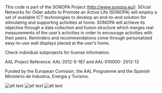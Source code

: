 This code is part of the SONOPA Project (http://www.sonopa.eu/). SOcial Networks for Older adults to Promote an Active Life (SONOPA) will employ a set of available ICT technologies to develop an end-to-end solution for stimulating and supporting activities at home. SONOPA will achieve its objective through a data collection and fusion structure which merges real measurements of the user’s activities in order to encourage activities with their peers. Reminders and recommendations come through personalized easy-to-use wall displays placed at the user’s home.

Check individual subprojects for license information.

AAL Project Reference: AAL-2012-5-187 and AAL-010000- 2013-13 

Funded by the European Comision, the AAL Programme and the Spanish Ministerio de Industria, Energia y Turismo.

![alt text](https://github.com/AritzBi/SONOPA/tree/master/logos/european_commission.jpg "Logo European Comision")
![alt text](https://github.com/AritzBi/SONOPA/tree/master/logos/aal.png "Logo AAL Programme")
![alt text](https://github.com/AritzBi/SONOPA/tree/master/logos/mityc.png "Logo Ministerio de Industria, Energia y Turismo")

